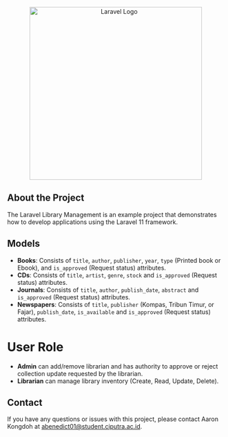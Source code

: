 <p align="center"><a href="https://laravel.com" target="_blank"><img src="https://raw.githubusercontent.com/laravel/art/master/logo-lockup/5%20SVG/2%20CMYK/1%20Full%20Color/laravel-logolockup-cmyk-red.svg" width="400" alt="Laravel Logo"></a></p>

## About the Project
The Laravel Library Management is an example project that demonstrates how to develop applications using the Laravel 11 framework.

## Models
- **Books**: Consists of `title`, `author`, `publisher`, `year`, `type` (Printed book or Ebook), and `is_approved` (Request status) attributes.
- **CDs**: Consists of `title`, `artist`, `genre`, `stock` and `is_approved` (Request status) attributes.
- **Journals**: Consists of `title`, `author`, `publish_date`, `abstract` and `is_approved` (Request status) attributes.
- **Newspapers**: Consists of `title`, `publisher` (Kompas, Tribun Timur, or Fajar), `publish_date`, `is_available` and `is_approved` (Request status) attributes.

# User Role
- **Admin** can add/remove librarian and has authority to approve or reject collection update requested by the librarian.
- **Librarian** can manage library inventory (Create, Read, Update, Delete).

## Contact
If you have any questions or issues with this project, please contact Aaron Kongdoh at abenedict01@student.ciputra.ac.id.

